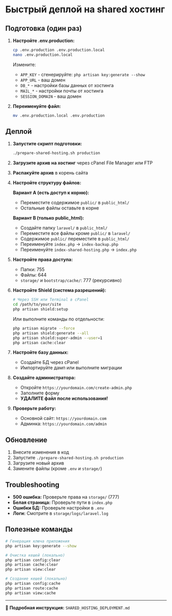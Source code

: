 # Быстрый деплой на shared хостинг

## Подготовка (один раз)

1. **Настройте .env.production:**
   ```bash
   cp .env.production .env.production.local
   nano .env.production.local
   ```
   
   Измените:
   - `APP_KEY` - сгенерируйте: `php artisan key:generate --show`
   - `APP_URL` - ваш домен
   - `DB_*` - настройки базы данных от хостинга
   - `MAIL_*` - настройки почты от хостинга
   - `SESSION_DOMAIN` - ваш домен

2. **Переименуйте файл:**
   ```bash
   mv .env.production.local .env.production
   ```

## Деплой

1. **Запустите скрипт подготовки:**
   ```bash
   ./prepare-shared-hosting.sh production
   ```

2. **Загрузите архив на хостинг** через cPanel File Manager или FTP

3. **Распакуйте архив** в корень сайта

4. **Настройте структуру файлов:**
   
   **Вариант A (есть доступ к корню):**
   - Переместите содержимое `public/` в `public_html/`
   - Остальные файлы оставьте в корне
   
   **Вариант B (только public_html):**
   - Создайте папку `laravel/` в `public_html/`
   - Переместите все файлы кроме `public/` в `laravel/`
   - Содержимое `public/` переместите в `public_html/`
   - Переименуйте `index.php` → `index-backup.php`
   - Переименуйте `index-shared-hosting.php` → `index.php`

5. **Настройте права доступа:**
   - Папки: 755
   - Файлы: 644
   - `storage/` и `bootstrap/cache/`: 777 (рекурсивно)

6. **Настройте Shield (система разрешений):**
   ```bash
   # Через SSH или Terminal в cPanel
   cd /path/to/your/site
   php artisan shield:setup
   ```
   
   Или выполните команды по отдельности:
   ```bash
   php artisan migrate --force
   php artisan shield:generate --all
   php artisan shield:super-admin --user=1
   php artisan cache:clear
   ```

7. **Настройте базу данных:**
   - Создайте БД через cPanel
   - Импортируйте дамп или выполните миграции

8. **Создайте администратора:**
   - Откройте `https://yourdomain.com/create-admin.php`
   - Заполните форму
   - **УДАЛИТЕ файл после использования!**

9. **Проверьте работу:**
   - Основной сайт: `https://yourdomain.com`
   - Админка: `https://yourdomain.com/admin`

## Обновление

1. Внесите изменения в код
2. Запустите `./prepare-shared-hosting.sh production`
3. Загрузите новый архив
4. Замените файлы (кроме `.env` и `storage/`)

## Troubleshooting

- **500 ошибка:** Проверьте права на `storage/` (777)
- **Белая страница:** Проверьте пути в `index.php`
- **Ошибки БД:** Проверьте настройки в `.env`
- **Логи:** Смотрите в `storage/logs/laravel.log`

## Полезные команды

```bash
# Генерация ключа приложения
php artisan key:generate --show

# Очистка кешей (локально)
php artisan config:clear
php artisan cache:clear
php artisan view:clear

# Создание кешей (локально)
php artisan config:cache
php artisan route:cache
php artisan view:cache
```

---

📖 **Подробная инструкция:** `SHARED_HOSTING_DEPLOYMENT.md`
